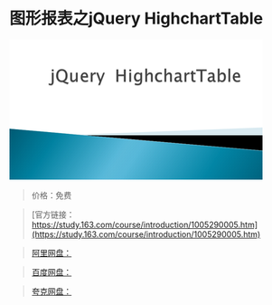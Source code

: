 # 图形报表之jQuery HighchartTable

![img](../../../assets/study163/free/51e38333-6401-493a-b2f0-4837e1dc2de6.png)

> 价格：免费

> [官方链接：https://study.163.com/course/introduction/1005290005.htm](https://study.163.com/course/introduction/1005290005.htm)

> [阿里网盘：]()

> [百度网盘：]()

> [夸克网盘：]()
